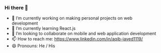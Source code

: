 ### Hi there 👋

<!--
**Aqib-Javed76/Aqib-Javed76** is a ✨ _special_ ✨ repository because its `README.md` (this file) appears on your GitHub profile.

Here are some ideas to get you started:

- 🔭 I’m currently working on making personal projects on web development 
- 🌱 I’m currently learning React.js 
- 👯 I’m looking to collaborate on mobile and web application development
- 📫 How to reach me: https://www.linkedin.com/in/aqib-javed1119/ 
- 😄 Pronouns: He / His 
-->

- 🔭 I’m currently working on making personal projects on web development 
- 🌱 I’m currently learning React.js 
- 👯 I’m looking to collaborate on mobile and web application development
- 📫 How to reach me: https://www.linkedin.com/in/aqib-javed1119/ 
- 😄 Pronouns: He / His 
